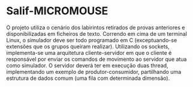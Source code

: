 # Salif-MICROMOUSE
O projeto utiliza o cenário dos labirintos retirados de provas anteriores e disponibilizadas em ficheiros de texto. Correndo em cima de um terminal Linux, o simulador deve ser todo programado em C (exceptuando-se extensões que os grupos queiram realizar). Utilizando os sockets, implementa-se uma arquitetura cliente-servidor em que o cliente é responsável por enviar os comandos de movimento ao servidor que atua como simulador. O servidor deverá ter em execução duas thread, implementando um exemplo de produtor-consumidor, partilhando uma estrutura de dados comum (uma fila com determinada dimensão).
